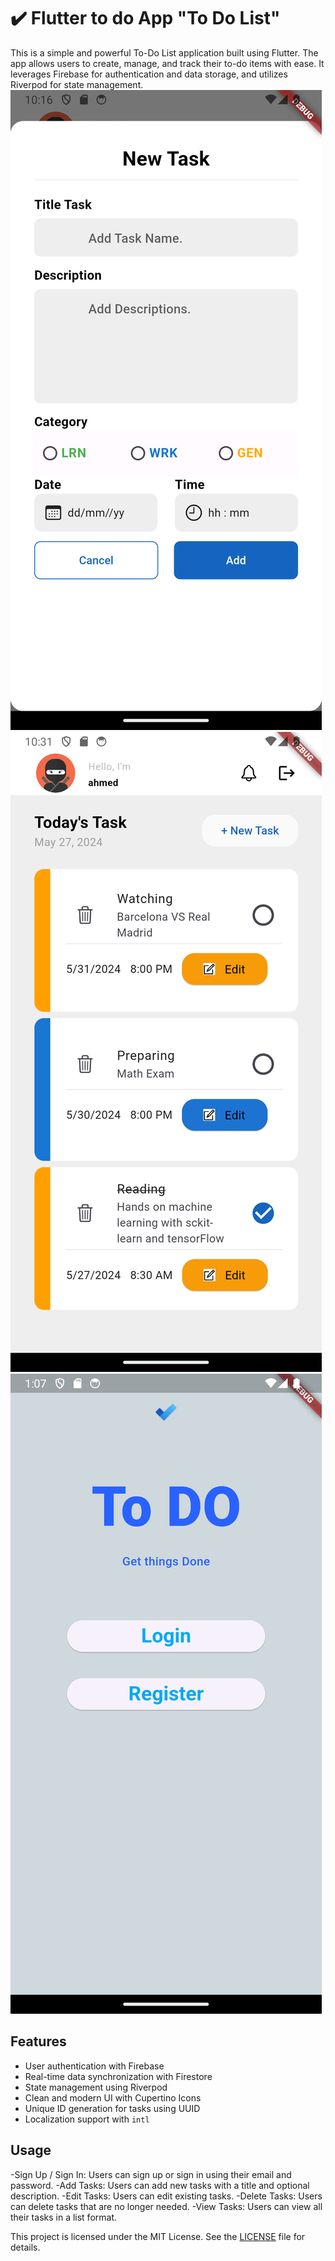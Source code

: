 # ✔️ Flutter to do App "To Do List"

This is a simple and powerful To-Do List application built using Flutter. The app allows users to create, manage, and track their to-do items with ease. It leverages Firebase for authentication and data storage, and utilizes Riverpod for state management.  
![Aperçu du app 1](assets/screen1.png)
![Aperçu du app 2](assets/screen2.png)
![Aperçu du app 3](assets/screen3.png)


## Features

- User authentication with Firebase
- Real-time data synchronization with Firestore
- State management using Riverpod
- Clean and modern UI with Cupertino Icons
- Unique ID generation for tasks using UUID
- Localization support with `intl` 

## Usage 
-Sign Up / Sign In: Users can sign up or sign in using their email and password.
-Add Tasks: Users can add new tasks with a title and optional description.
-Edit Tasks: Users can edit existing tasks.
-Delete Tasks: Users can delete tasks that are no longer needed.
-View Tasks: Users can view all their tasks in a list format. 


This project is licensed under the MIT License. See the [LICENSE](LICENSE) file for details.





